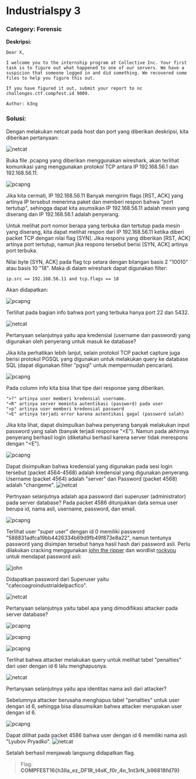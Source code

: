 # Industrialspy 3
### Category: Forensic

**Deskripsi:**
```
Dear X,

I welcome you to the internship program at Collective Inc. Your first task is to figure out what happened to one of our servers. We have a suspicion that someone logged in and did something. We recovered some files to help you figure this out.

If you have figured it out, submit your report to nc challenges.ctf.compfest.id 9009.

Author: k3ng
```
### Solusi:

Dengan melakukan netcat pada host dan port yang diberikan deskripsi, kita diberikan pertanyaan:

![netcat](https://github.com/FieryBanana101/COMPFEST-16_TeamBaruBelajarCTF/blob/main/asset/Screenshot%202024-09-01%20161859.png)

Buka file .pcapng yang diberikan menggunakan wireshark, akan terlihat komunikasi yang menggunakan protokol TCP antara IP 192.168.56.1 dan 192.168.56.11. 

![pcapng](https://github.com/FieryBanana101/COMPFEST-16_TeamBaruBelajarCTF/blob/main/asset/Screenshot%202024-09-02%20005315.png)

Jika kita cermati, IP 192.168.56.11 Banyak mengirim flags [RST, ACK] yang artinya IP tersebut menerima paket dan memberi respon bahwa "port tertutup", sehingga dapat kita asumsikan IP 192.168.56.11 adalah mesin yang diserang dan IP 192.168.56.1 adalah penyerang.

Untuk melihat port nomor berapa yang terbuka dan tertutup pada mesin yang diserang, kita dapat melihat respon dari IP 192.168.56.11 ketika diberi packet TCP dengan nilai flag [SYN]. Jika respons yang diberikan [RST, ACK] artinya port tertutup, namun jika respons tersebut berisi [SYN, ACK] artinya port terbuka.

Nilai byte [SYN, ACK] pada flag tcp setara dengan bilangan basis 2 "10010" atau basis 10 "18". Maka di dalam wireshark dapat digunakan filter:
```
ip.src == 192.168.56.11 and tcp.flags == 18
```

Akan didapatkan:

![pcapng](https://github.com/FieryBanana101/COMPFEST-16_TeamBaruBelajarCTF/blob/main/asset/Screenshot%202024-09-02%20013050.png)

Terlihat pada bagian info bahwa port yang terbuka hanya port 22 dan 5432.

![netcat](https://github.com/FieryBanana101/COMPFEST-16_TeamBaruBelajarCTF/blob/main/asset/Screenshot%202024-09-01%20161916.png)

Pertanyaan selanjutnya yaitu apa kredensial (username dan password) yang digunakan oleh penyerang untuk masuk ke database?

Jika kita perhatikan lebih lanjut, selain protokol TCP packet capture juga berisi protokol PGSQL yang digunakan untuk melakukan query ke database SQL (dapat digunakan filter "pgsql" untuk mempermudah pencarian).

![pcapng](https://github.com/FieryBanana101/COMPFEST-16_TeamBaruBelajarCTF/blob/main/asset/Screenshot%202024-09-02%20010231.png)

Pada column info kita bisa lihat tipe dari response yang diberikan. 
```
">?" artinya user memberi kredensial username.
"<R" artinya server meminta autentikasi (password) pada user
">p" artinya user memberi kredensial password
"<E" artinya terjadi error karena autentikasi gagal (password salah)
```

Jika kita lihat, dapat disimpulkan bahwa penyerang banyak melakukan input password yang salah (banyak terjadi response "<E"). Namun pada akhirnya penyerang berhasil login (diketahui berhasil karena server tidak merespons dengan "<E").

![pcapng](https://github.com/FieryBanana101/COMPFEST-16_TeamBaruBelajarCTF/blob/main/asset/Screenshot%202024-09-02%20010832.png)

Dapat disimpulkan bahwa kredensial yang digunakan pada sesi login tersebut (packet 4564-4568) adalah kredensial yang digunakan penyerang. Username (packet 4564) adalah "server" dan Password (packet 4568) adalah "changeme".
![netcat](https://github.com/FieryBanana101/COMPFEST-16_TeamBaruBelajarCTF/blob/main/asset/Screenshot%202024-09-01%20161935.png)

Pertnyaan selanjutnya adalah apa password dari superuser (administrator) pada server database? Pada packet 4586 ditunjukkan data semua user berupa id, nama asli, username, password, dan email. 

![pcapng](https://github.com/FieryBanana101/COMPFEST-16_TeamBaruBelajarCTF/blob/main/asset/Screenshot%202024-09-02%20011332.png)

Terlihat user "super user" dengan id 0 memiliki password "588831adfca19bb4426334b69d9fb49f873e8a22", namun tentunya password yang disimpan tersebut hanya hasil hash dari password asli. Perlu dilakukan cracking menggunakan [john the ripper](https://www.freecodecamp.org/news/crack-passwords-using-john-the-ripper-pentesting-tutorial/) dan wordlist [rockyou](https://github.com/brannondorsey/naive-hashcat/releases/download/data/rockyou.txt) untuk mendapat password asli:

![john](https://github.com/FieryBanana101/COMPFEST-16_TeamBaruBelajarCTF/blob/main/asset/Screenshot%202024-09-02%20015111.png)

Didapatkan password dari Superuser yaitu "cafecoagroindustrialdelpacfico".

![netcat](https://github.com/FieryBanana101/COMPFEST-16_TeamBaruBelajarCTF/blob/main/asset/Screenshot%202024-09-01%20161955.png)

Pertanyaan selanjutnya yaitu tabel apa yang dimodifikasi attacker pada server database?

![pcapng](https://github.com/FieryBanana101/COMPFEST-16_TeamBaruBelajarCTF/blob/main/asset/Screenshot%202024-09-02%20012028.png)

![pcapng](https://github.com/FieryBanana101/COMPFEST-16_TeamBaruBelajarCTF/blob/main/asset/Screenshot%202024-09-02%20012046.png)

![pcapng](https://github.com/FieryBanana101/COMPFEST-16_TeamBaruBelajarCTF/blob/main/asset/Screenshot%202024-09-02%20012105.png)

Terlihat bahwa attacker melakukan query untuk melihat tabel "penalties" dari user dengan id 6 lalu menghapusnya.

![netcat](https://github.com/FieryBanana101/COMPFEST-16_TeamBaruBelajarCTF/blob/main/asset/Screenshot%202024-09-01%20162013.png)

Pertanyaan selanjutnya yaitu apa identitas nama asli dari attacker? 

Sebelumnya attacker berusaha menghapus tabel "penalties" untuk user dengan id 6, sehingga bisa diasumsikan bahwa attacker merupakan user dengan id 6. 

![pcapng](https://github.com/FieryBanana101/COMPFEST-16_TeamBaruBelajarCTF/blob/main/asset/Screenshot%202024-09-02%20012738.png)

Dapat dilihat pada packet 4586 bahwa user dengan id 6 memiliki nama asli "Lyubov Pryadko".
![netcat](https://github.com/FieryBanana101/COMPFEST-16_TeamBaruBelajarCTF/blob/main/asset/Screenshot%202024-09-01%20162027.png)

Setalah berhasil menjawab langsung didapatkan flag.

> Flag: **COMPFEST16{h3lla_ez_DF1R_t4sK_f0r_4n_1nt3rN_b96818fd79}**
